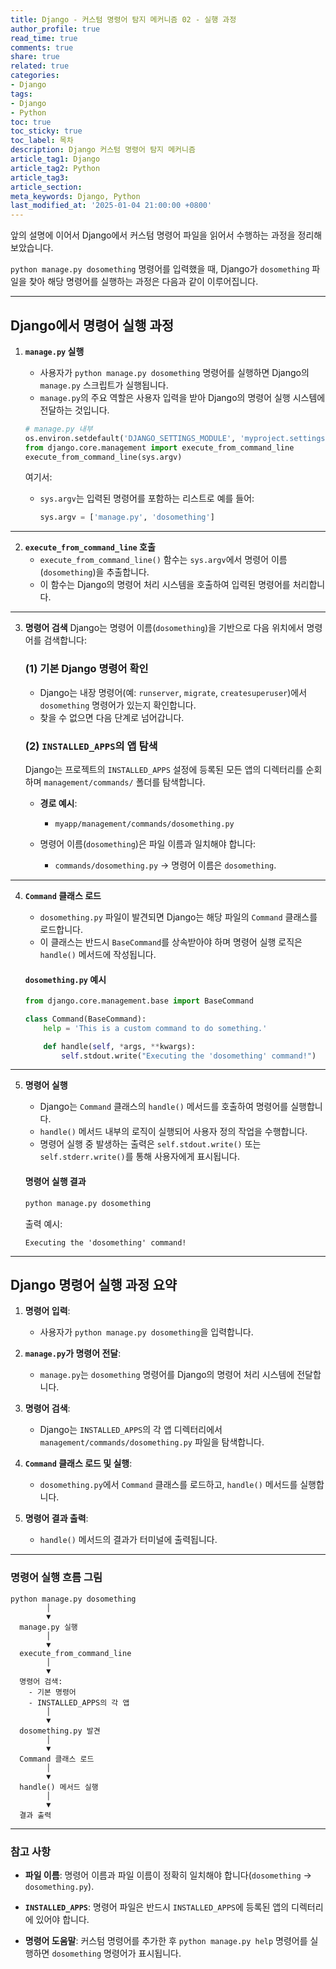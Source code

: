 ```yaml
---
title: Django - 커스텀 명령어 탐지 메커니즘 02 - 실행 과정
author_profile: true
read_time: true
comments: true
share: true
related: true
categories:
- Django
tags:
- Django
- Python
toc: true
toc_sticky: true
toc_label: 목차
description: Django 커스텀 명령어 탐지 메커니즘
article_tag1: Django
article_tag2: Python
article_tag3: 
article_section: 
meta_keywords: Django, Python
last_modified_at: '2025-01-04 21:00:00 +0800'
---
```


앞의 설명에 이어서 Django에서 커스텀 명령어 파일을 읽어서 수행하는 과정을 정리해보았습니다.

`python manage.py dosomething` 명령어를 입력했을 때, Django가 `dosomething` 파일을 찾아 해당 명령어를 실행하는 과정은 다음과 같이 이루어집니다.

---

## **Django에서 명령어 실행 과정**

1. **`manage.py` 실행**
   - 사용자가 `python manage.py dosomething` 명령어를 실행하면 Django의 `manage.py` 스크립트가 실행됩니다.
   - `manage.py`의 주요 역할은 사용자 입력을 받아 Django의 명령어 실행 시스템에 전달하는 것입니다.

   ```python
   # manage.py 내부
   os.environ.setdefault('DJANGO_SETTINGS_MODULE', 'myproject.settings')
   from django.core.management import execute_from_command_line
   execute_from_command_line(sys.argv)
   ```

   여기서:
   - `sys.argv`는 입력된 명령어를 포함하는 리스트로 예를 들어:
     ```python
     sys.argv = ['manage.py', 'dosomething']
     ```

---

2. **`execute_from_command_line` 호출**
   - `execute_from_command_line()` 함수는 `sys.argv`에서 명령어 이름(`dosomething`)을 추출합니다.
   - 이 함수는 Django의 명령어 처리 시스템을 호출하여 입력된 명령어를 처리합니다.

---

3. **명령어 검색**
   Django는 명령어 이름(`dosomething`)을 기반으로 다음 위치에서 명령어를 검색합니다:

   ### **(1) 기본 Django 명령어 확인**
   - Django는 내장 명령어(예: `runserver`, `migrate`, `createsuperuser`)에서 `dosomething` 명령어가 있는지 확인합니다.
   - 찾을 수 없으면 다음 단계로 넘어갑니다.

   ### **(2) `INSTALLED_APPS`의 앱 탐색**
   Django는 프로젝트의 `INSTALLED_APPS` 설정에 등록된 모든 앱의 디렉터리를 순회하며 `management/commands/` 폴더를 탐색합니다.

   - **경로 예시**:
     - `myapp/management/commands/dosomething.py`

   - 명령어 이름(`dosomething`)은 파일 이름과 일치해야 합니다:
     - `commands/dosomething.py` → 명령어 이름은 `dosomething`.

---

4. **`Command` 클래스 로드**
   - `dosomething.py` 파일이 발견되면 Django는 해당 파일의 `Command` 클래스를 로드합니다.
   - 이 클래스는 반드시 `BaseCommand`를 상속받아야 하며 명령어 실행 로직은 `handle()` 메서드에 작성됩니다.

   #### **`dosomething.py` 예시**
   ```python
   from django.core.management.base import BaseCommand

   class Command(BaseCommand):
       help = 'This is a custom command to do something.'

       def handle(self, *args, **kwargs):
           self.stdout.write("Executing the 'dosomething' command!")
   ```

---

5. **명령어 실행**
   - Django는 `Command` 클래스의 `handle()` 메서드를 호출하여 명령어를 실행합니다.
   - `handle()` 메서드 내부의 로직이 실행되어 사용자 정의 작업을 수행합니다.
   - 명령어 실행 중 발생하는 출력은 `self.stdout.write()` 또는 `self.stderr.write()`를 통해 사용자에게 표시됩니다.

   #### **명령어 실행 결과**
   ```bash
   python manage.py dosomething
   ```

   출력 예시:
   ```plaintext
   Executing the 'dosomething' command!
   ```

---

## **Django 명령어 실행 과정 요약**

1. **명령어 입력**:
   - 사용자가 `python manage.py dosomething`을 입력합니다.

2. **`manage.py`가 명령어 전달**:
   - `manage.py`는 `dosomething` 명령어를 Django의 명령어 처리 시스템에 전달합니다.

3. **명령어 검색**:
   - Django는 `INSTALLED_APPS`의 각 앱 디렉터리에서 `management/commands/dosomething.py` 파일을 탐색합니다.

4. **`Command` 클래스 로드 및 실행**:
   - `dosomething.py`에서 `Command` 클래스를 로드하고, `handle()` 메서드를 실행합니다.

5. **명령어 결과 출력**:
   - `handle()` 메서드의 결과가 터미널에 출력됩니다.

---

### **명령어 실행 흐름 그림**

```plaintext
python manage.py dosomething
        │
        ▼
  manage.py 실행
        │
        ▼
  execute_from_command_line
        │
        ▼
  명령어 검색:
    - 기본 명령어
    - INSTALLED_APPS의 각 앱
        │
        ▼
  dosomething.py 발견
        │
        ▼
  Command 클래스 로드
        │
        ▼
  handle() 메서드 실행
        │
        ▼
  결과 출력
```

---

### **참고 사항**
- **파일 이름**:
  명령어 이름과 파일 이름이 정확히 일치해야 합니다(`dosomething` → `dosomething.py`).
  
- **`INSTALLED_APPS`**:
  명령어 파일은 반드시 `INSTALLED_APPS`에 등록된 앱의 디렉터리에 있어야 합니다.

- **명령어 도움말**:
  커스텀 명령어를 추가한 후 `python manage.py help` 명령어를 실행하면 `dosomething` 명령어가 표시됩니다.
